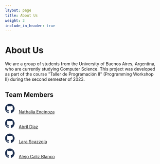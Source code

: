 ```yaml
---
layout: page
title: About Us
weight: 2
include_in_header: true
---
```



# About Us

We are a group of students from the University of Buenos Aires, Argentina, who are currently studying Computer Science. This project was developed as part of the course "Taller de Programación II" (Programming Workshop II) during the second semester of 2023.

## Team Members

![GithubIcon](../assets/github.svg) <span style="margin-right: 10px;margin-top: 20px;"></span> [Nathalia Encinoza](https://github.com/nathencinoza)
  
![GithubIcon](../assets/github.svg) <span style="margin-right: 10px;margin-top: 20px;"></span> [Abril Díaz](https://github.com/Pandamos)
  
![GithubIcon](../assets/github.svg) <span style="margin-right: 10px;margin-top: 20px;"></span> [Lara Scazzola](https://github.com/lara-scazzola1)

![GithubIcon](../assets/github.svg) <span style="margin-right: 10px;margin-top: 20px;"></span>  [Alejo Caliz Blanco](https://github.com/Merok23) 
  

